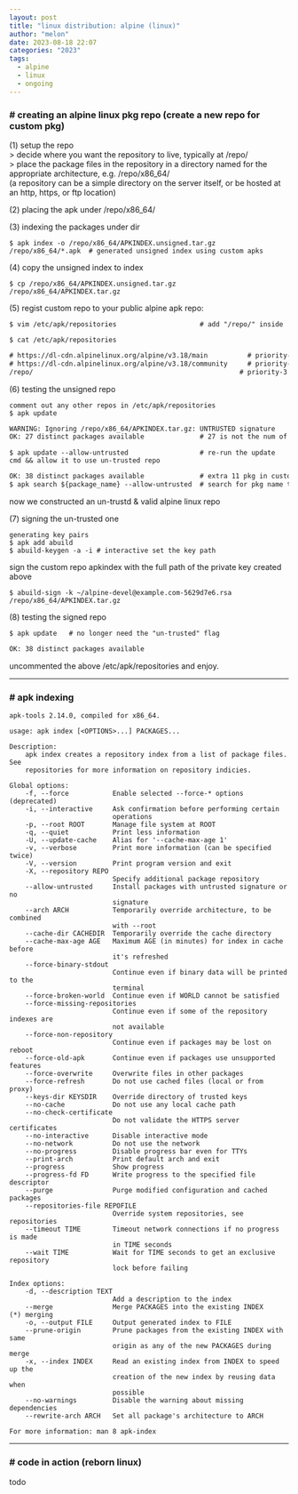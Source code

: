 ```yaml
---
layout: post
title: "linux distribution: alpine (linux)"
author: "melon"
date: 2023-08-18 22:07
categories: "2023"
tags:
  - alpine
  - linux
  - ongoing
---
```


### # creating an alpine linux pkg repo (create a new repo for custom pkg)
(1) setup the repo  
\> decide where you want the repository to live, typically at /repo/  
\> place the package files in the repository in a directory named for the appropriate architecture, e.g. /repo/x86_64/  
(a repository can be a simple directory on the server itself, or be hosted at an http, https, or ftp location)

(2) placing the apk under /repo/x86_64/

(3) indexing the packages under dir
```text
$ apk index -o /repo/x86_64/APKINDEX.unsigned.tar.gz /repo/x86_64/*.apk  # generated unsigned index using custom apks
```

(4) copy the unsigned index to index
```text
$ cp /repo/x86_64/APKINDEX.unsigned.tar.gz /repo/x86_64/APKINDEX.tar.gz
```

(5) regist custom repo to your public alpine apk repo:
```text
$ vim /etc/apk/repositories                     # add "/repo/" inside
```
```text
$ cat /etc/apk/repositories
```
```txt
# https://dl-cdn.alpinelinux.org/alpine/v3.18/main          # priority-1
# https://dl-cdn.alpinelinux.org/alpine/v3.18/community     # priority-2
/repo/                                                    # priority-3 to 1
```

(6) testing the unsigned repo 
```text
comment out any other repos in /etc/apk/repositories
$ apk update
```
```txt
WARNING: Ignoring /repo/x86_64/APKINDEX.tar.gz: UNTRUSTED signature
OK: 27 distinct packages available              # 27 is not the num of custom repo pkgs, but pre-installed system pkgs)
```

```text
$ apk update --allow-untrusted                  # re-run the update cmd && allow it to use un-trusted repo
```
```txt
OK: 38 distinct packages available              # extra 11 pkg in custom repo is added
$ apk search ${package_name} --allow-untrusted  # search for pkg name to confirm the pkgs are available
```

now we constructed an un-trustd & valid alpine linux repo

(7) signing the un-trusted one
```text
generating key pairs
$ apk add abuild
$ abuild-keygen -a -i # interactive set the key path
```

sign the custom repo apkindex with the full path of the private key created above
```text
$ abuild-sign -k ~/alpine-devel@example.com-5629d7e6.rsa /repo/x86_64/APKINDEX.tar.gz
```

(8) testing the signed repo
```text
$ apk update   # no longer need the "un-trusted" flag
```
```txt
OK: 38 distinct packages available
```
uncommented the above /etc/apk/repositories and enjoy.

<hr>

### # apk indexing
```text
apk-tools 2.14.0, compiled for x86_64.

usage: apk index [<OPTIONS>...] PACKAGES...

Description:
    apk index creates a repository index from a list of package files. See
    repositories for more information on repository indicies.

Global options:
    -f, --force           Enable selected --force-* options (deprecated)
    -i, --interactive     Ask confirmation before performing certain
                          operations
    -p, --root ROOT       Manage file system at ROOT
    -q, --quiet           Print less information
    -U, --update-cache    Alias for '--cache-max-age 1'
    -v, --verbose         Print more information (can be specified twice)
    -V, --version         Print program version and exit
    -X, --repository REPO
                          Specify additional package repository
    --allow-untrusted     Install packages with untrusted signature or no
                          signature
    --arch ARCH           Temporarily override architecture, to be combined
                          with --root
    --cache-dir CACHEDIR  Temporarily override the cache directory
    --cache-max-age AGE   Maximum AGE (in minutes) for index in cache before
                          it's refreshed
    --force-binary-stdout
                          Continue even if binary data will be printed to the
                          terminal
    --force-broken-world  Continue even if WORLD cannot be satisfied
    --force-missing-repositories
                          Continue even if some of the repository indexes are
                          not available
    --force-non-repository
                          Continue even if packages may be lost on reboot
    --force-old-apk       Continue even if packages use unsupported features
    --force-overwrite     Overwrite files in other packages
    --force-refresh       Do not use cached files (local or from proxy)
    --keys-dir KEYSDIR    Override directory of trusted keys
    --no-cache            Do not use any local cache path
    --no-check-certificate
                          Do not validate the HTTPS server certificates
    --no-interactive      Disable interactive mode
    --no-network          Do not use the network
    --no-progress         Disable progress bar even for TTYs
    --print-arch          Print default arch and exit
    --progress            Show progress
    --progress-fd FD      Write progress to the specified file descriptor
    --purge               Purge modified configuration and cached packages
    --repositories-file REPOFILE
                          Override system repositories, see repositories
    --timeout TIME        Timeout network connections if no progress is made
                          in TIME seconds
    --wait TIME           Wait for TIME seconds to get an exclusive repository
                          lock before failing

Index options:
    -d, --description TEXT
                          Add a description to the index
    --merge               Merge PACKAGES into the existing INDEX                 (*) merging
    -o, --output FILE     Output generated index to FILE
    --prune-origin        Prune packages from the existing INDEX with same
                          origin as any of the new PACKAGES during merge
    -x, --index INDEX     Read an existing index from INDEX to speed up the
                          creation of the new index by reusing data when
                          possible
    --no-warnings         Disable the warning about missing dependencies
    --rewrite-arch ARCH   Set all package's architecture to ARCH
  
For more information: man 8 apk-index
```

<hr>

### # code in action (reborn linux)
todo
